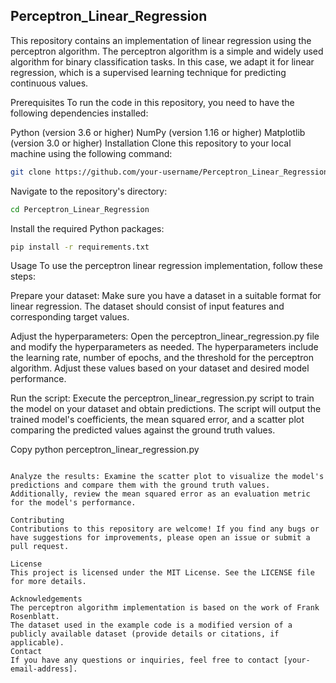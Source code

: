 ## Perceptron_Linear_Regression

This repository contains an implementation of linear regression using the perceptron algorithm. The perceptron algorithm is a simple and widely used algorithm for binary classification tasks. In this case, we adapt it for linear regression, which is a supervised learning technique for predicting continuous values.

Prerequisites
To run the code in this repository, you need to have the following dependencies installed:

Python (version 3.6 or higher)
NumPy (version 1.16 or higher)
Matplotlib (version 3.0 or higher)
Installation
Clone this repository to your local machine using the following command:

```bash
git clone https://github.com/your-username/Perceptron_Linear_Regression.git
```

Navigate to the repository's directory:

```bash
cd Perceptron_Linear_Regression
```

Install the required Python packages:

```bash
pip install -r requirements.txt
```
Usage
To use the perceptron linear regression implementation, follow these steps:

Prepare your dataset: Make sure you have a dataset in a suitable format for linear regression. The dataset should consist of input features and corresponding target values.

Adjust the hyperparameters: Open the perceptron_linear_regression.py file and modify the hyperparameters as needed. The hyperparameters include the learning rate, number of epochs, and the threshold for the perceptron algorithm. Adjust these values based on your dataset and desired model performance.

Run the script: Execute the perceptron_linear_regression.py script to train the model on your dataset and obtain predictions. The script will output the trained model's coefficients, the mean squared error, and a scatter plot comparing the predicted values against the ground truth values.

Copy
python perceptron_linear_regression.py
```

Analyze the results: Examine the scatter plot to visualize the model's predictions and compare them with the ground truth values. Additionally, review the mean squared error as an evaluation metric for the model's performance.

Contributing
Contributions to this repository are welcome! If you find any bugs or have suggestions for improvements, please open an issue or submit a pull request.

License
This project is licensed under the MIT License. See the LICENSE file for more details.

Acknowledgements
The perceptron algorithm implementation is based on the work of Frank Rosenblatt.
The dataset used in the example code is a modified version of a publicly available dataset (provide details or citations, if applicable).
Contact
If you have any questions or inquiries, feel free to contact [your-email-address].
